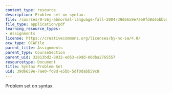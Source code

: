 ```yaml
---
content_type: resource
description: Problem set on syntax.
file: /courses/9-56j-abnormal-language-fall-2004/39d6659e7ae0fd8de5bb5df0dabb59c8_prob_setsolution.pdf
file_type: application/pdf
learning_resource_types:
- Assignments
license: https://creativecommons.org/licenses/by-nc-sa/4.0/
ocw_type: OCWFile
parent_title: Assignments
parent_type: CourseSection
parent_uid: 32813bd2-8032-e053-e9dd-06dba2765557
resourcetype: Document
title: Syntax Problem Set
uid: 39d6659e-7ae0-fd8d-e5bb-5df0dabb59c8
---
```

Problem set on syntax.